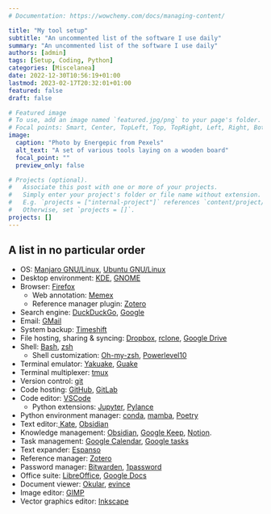 ```yaml
---
# Documentation: https://wowchemy.com/docs/managing-content/

title: "My tool setup"
subtitle: "An uncommented list of the software I use daily"
summary: "An uncommented list of the software I use daily"
authors: [admin]
tags: [Setup, Coding, Python]
categories: [Miscelanea]
date: 2022-12-30T10:56:19+01:00
lastmod: 2023-02-17T20:32:01+01:00
featured: false
draft: false

# Featured image
# To use, add an image named `featured.jpg/png` to your page's folder.
# Focal points: Smart, Center, TopLeft, Top, TopRight, Left, Right, BottomLeft, Bottom, BottomRight.
image:
  caption: "Photo by Energepic from Pexels"
  alt_text: "A set of various tools laying on a wooden board"
  focal_point: ""
  preview_only: false

# Projects (optional).
#   Associate this post with one or more of your projects.
#   Simply enter your project's folder or file name without extension.
#   E.g. `projects = ["internal-project"]` references `content/project/deep-learning/index.md`.
#   Otherwise, set `projects = []`.
projects: []
---
```


## A list in no particular order

- OS: [Manjaro GNU/Linux](https://manjaro.org/), [Ubuntu GNU/Linux](https://ubuntu.com/)
- Desktop environment: [KDE](https://kde.org/), [GNOME](https://www.gnome.org/)
- Browser: [Firefox](https://www.mozilla.org/en-US/firefox/new/)
	- Web annotation: [Memex](https://memex.garden/)
	- Reference manager plugin: [Zotero](zotero.org/)
- Search engine: [DuckDuckGo](https://duckduckgo.com/), [Google](https://www.google.com/)
- Email: [GMail](https://www.mail.google.com/)
- System backup: [Timeshift](https://github.com/linuxmint/timeshift) 
- File hosting, sharing & syncing: [Dropbox](https://www.dropbox.com), [rclone](https://rclone.org/), [Google Drive](https://drive.google.com/drive/)
- Shell: [Bash](https://www.gnu.org/software/bash/), [zsh](https://www.zsh.org/) 
  - Shell customization: [Oh-my-zsh](https://ohmyz.sh/), [Powerlevel10](https://github.com/romkatv/powerlevel10k)
- Terminal emulator: [Yakuake](https://apps.kde.org/yakuake/), [Guake](http://guake-project.org)
- Terminal multiplexer: [tmux](https://github.com/tmux/tmux)
- Version control: [git](https://git-scm.com/)
- Code hosting: [GitHub](github.com/), [GitLab](https://about.gitlab.com/)
- Code editor: [VSCode](https://code.visualstudio.com/)
	- Python extensions: [Jupyter](https://pypi.org/project/jupyter/), [Pylance](https://marketplace.visualstudio.com/items?itemName=ms-python.vscode-pylance)
- Python environment manager: [conda](https://conda.io/), [mamba](https://mamba.readthedocs.io/), [Poetry](https://python-poetry.org/)
- Text editor:[ Kate](https://apps.kde.org/kate/), [Obsidian](https://obsidian.md/)
- Knowledge management: [Obsidian](https://obsidian.md/), [Google Keep](https://keep.google.com/), [Notion](https://www.notion.so/).
- Task management: [Google Calendar](calendar.google.com/), [Google tasks](https://support.google.com/calendar/answer/106237)
- Text expander: [Espanso](espanso.org/)
- Reference manager: [Zotero](zotero.org/)
- Password manager: [Bitwarden](https://bitwarden.com/), [1password](https://1password.com)
- Office suite: [LibreOffice](https://www.libreoffice.org/), [Google Docs](https://docs.google.com/)
- Document viewer: [Okular](https://okular.kde.org/), [evince](https://wiki.gnome.org/Apps/Evince)
- Image editor: [GIMP](https://www.gimp.org/)
- Vector graphics editor: [Inkscape](https://inkscape.org/)
